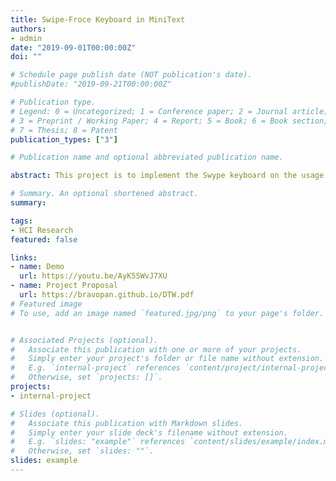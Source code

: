 ```yaml
---
title: Swipe-Froce Keyboard in MiniText
authors:
- admin
date: "2019-09-01T00:00:00Z"
doi: ""

# Schedule page publish date (NOT publication's date).
#publishDate: "2019-09-21T00:00:00Z"

# Publication type.
# Legend: 0 = Uncategorized; 1 = Conference paper; 2 = Journal article;
# 3 = Preprint / Working Paper; 4 = Report; 5 = Book; 6 = Book section;
# 7 = Thesis; 8 = Patent
publication_types: ["3"]

# Publication name and optional abbreviated publication name.

abstract: This project is to implement the Swype keyboard on the usage of the tiny device. DTW(Dynamic Time Wrapping) algorithm will be introduced to minimize the cost for suggesting the optimal path, and also Data Retrieve and Words Suggestion will also be mentioned.

# Summary. An optional shortened abstract.
summary:

tags:
- HCI Research
featured: false

links:
- name: Demo
  url: https://youtu.be/AyK55WvJ7XU
- name: Project Proposal
  url: https://bravopan.github.io/DTW.pdf
# Featured image
# To use, add an image named `featured.jpg/png` to your page's folder.


# Associated Projects (optional).
#   Associate this publication with one or more of your projects.
#   Simply enter your project's folder or file name without extension.
#   E.g. `internal-project` references `content/project/internal-project/index.md`.
#   Otherwise, set `projects: []`.
projects:
- internal-project

# Slides (optional).
#   Associate this publication with Markdown slides.
#   Simply enter your slide deck's filename without extension.
#   E.g. `slides: "example"` references `content/slides/example/index.md`.
#   Otherwise, set `slides: ""`.
slides: example
---
```


